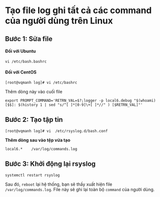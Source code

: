 # Tạo file log ghi tất cả các command của người dùng trên Linux

## Bước 1: Sửa file
#### Đối với Ubuntu

`vi /etc/bash.bashrc`

#### Đối với CentOS

`[root@vqmanh log]# vi /etc/bashrc`

Thêm dòng này vào cuối file
```
export PROMPT_COMMAND='RETRN_VAL=$?;logger -p local6.debug "$(whoami) [$$]: $(history 1 | sed "s/^[ ]*[0-9]\+[ ]*//" ) [$RETRN_VAL]"'
```

## Bước 2: Tạo tập tin

`[root@vqmanh log]# vi  /etc/rsyslog.d/bash.conf`

**Thêm dòng sau vào tệp vừa tạo**

`local6.*    /var/log/commands.log`

## Bước 3: Khởi động lại rsyslog

`systemctl restart rsyslog`

Sau đó, `reboot` lại hệ thống, bạn sẽ thấy xuất hiện file `/var/log/commands.log`. File này sẽ ghi lại toàn bộ `command` của người dùng.